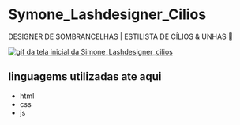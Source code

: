 # Symone_Lashdesigner_Cilios

DESIGNER DE SOMBRANCELHAS | ESTILISTA DE CÍLIOS & UNHAS 🥰

[<img scr="./simone.gif" alt="gif da tela inicial da Simone_Lashdesigner_cilios">](https://www.instagram.com/symone_lashdesigner_cilios/)


## linguagems utilizadas ate aqui 

- html
- css 
- js 


